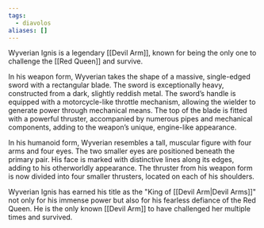 ```yaml
---
tags:
  - diavolos
aliases: []
---
```

Wyverian Ignis is a legendary [[Devil Arm]], known for being the only one to challenge the [[Red Queen]] and survive.

In his weapon form, Wyverian takes the shape of a massive, single-edged sword with a rectangular blade. The sword is exceptionally heavy, constructed from a dark, slightly reddish metal. The sword’s handle is equipped with a motorcycle-like throttle mechanism, allowing the wielder to generate power through mechanical means. The top of the blade is fitted with a powerful thruster, accompanied by numerous pipes and mechanical components, adding to the weapon’s unique, engine-like appearance.

In his humanoid form, Wyverian resembles a tall, muscular figure with four arms and four eyes. The two smaller eyes are positioned beneath the primary pair. His face is marked with distinctive lines along its edges, adding to his otherworldly appearance. The thruster from his weapon form is now divided into four smaller thrusters, located on each of his shoulders.

Wyverian Ignis has earned his title as the "King of [[Devil Arm|Devil Arms]]" not only for his immense power but also for his fearless defiance of the Red Queen. He is the only known [[Devil Arm]] to have challenged her multiple times and survived.